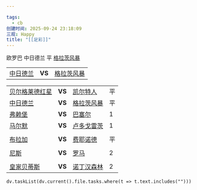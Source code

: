 ```yaml
---

tags:
  - cb
创建时间: 2025-09-24 23:18:09
三观: Happy
title: "[[足彩]]"
---
```



欧罗巴
中日德兰   平   [格拉茨风暴](https://zq.titan007.com/cn/team/Summary/14.html)


|                                                          |        |                                                          |
| -------------------------------------------------------- | ------ | -------------------------------------------------------- |
| [中日德兰](https://zq.titan007.com/cn/team/Summary/238.html) | **VS** | [格拉茨风暴](https://zq.titan007.com/cn/team/Summary/14.html) |


|                                                             |        |                                                             |     |
| ----------------------------------------------------------- | ------ | ----------------------------------------------------------- | --- |
| [贝尔格莱德红星](https://zq.titan007.com/cn/team/Summary/612.html) | **VS** | [凯尔特人](https://zq.titan007.com/cn/team/Summary/70.html)     | 平   |
| [中日德兰](https://zq.titan007.com/cn/team/Summary/238.html)    | **VS** | [格拉茨风暴](https://zq.titan007.com/cn/team/Summary/14.html)    | 平   |
| [弗赖堡](https://zq.titan007.com/cn/team/Summary/172.html)     | **VS** | [巴塞尔](https://zq.titan007.com/cn/team/Summary/451.html)     | 1   |
| [马尔默](https://zq.titan007.com/cn/team/Summary/408.html)     | **VS** | [卢多戈雷茨](https://zq.titan007.com/cn/team/Summary/15175.html) | 1   |
|                                                             |        |                                                             |     |
| [布拉加](https://zq.titan007.com/cn/team/Summary/459.html)     | **VS** | [费耶诺德](https://zq.titan007.com/cn/team/Summary/252.html)    | 平   |
|                                                             |        |                                                             |     |
| [尼斯](https://zq.titan007.com/cn/team/Summary/259.html)      | **VS** | [罗马](https://zq.titan007.com/cn/team/Summary/174.html)      | 2   |
|                                                             |        |                                                             |     |
| [皇家贝蒂斯](https://zq.titan007.com/cn/team/Summary/96.html)    | **VS** | [诺丁汉森林](https://zq.titan007.com/cn/team/Summary/49.html)    | 2   |





```dataviewjs
dv.taskList(dv.current().file.tasks.where(t => t.text.includes("")))
```

